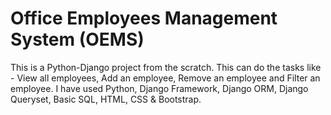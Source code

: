 # Office Employees Management System (OEMS)
This is a Python-Django project from the scratch. This can do the tasks like - View all employees, Add an employee, Remove an employee and Filter an employee. I have used Python, Django Framework, Django ORM, Django Queryset, Basic SQL, HTML, CSS & Bootstrap.
